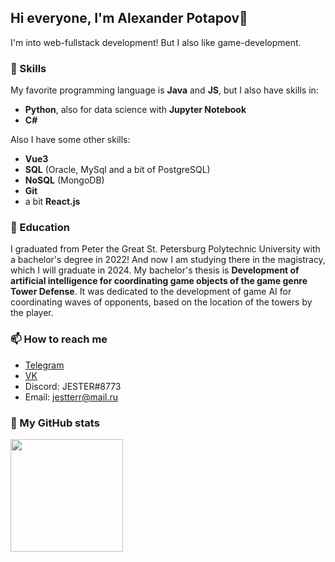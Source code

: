 ## Hi everyone, I'm Alexander Potapov👋

I'm into web-fullstack development! But I also like game-development.

### 🔭 Skills

My favorite programming language is **Java** and **JS**, but I also have skills in:
- **Python**, also for data science with **Jupyter Notebook**
- **C#**

Also I have some other skills:
- **Vue3**
- **SQL** (Oracle, MySql and a bit of PostgreSQL)
- **NoSQL** (MongoDB)
- **Git**
- a bit **React.js**

### 🌱 Education

I graduated from Peter the Great St. Petersburg Polytechnic University with a bachelor's degree in 2022! And now I am studying there in the magistracy, which I will graduate in 2024. My bachelor's thesis is **Development of artificial intelligence for coordinating game objects of the game genre Tower Defense**. It was dedicated to the development of game AI for coordinating waves of opponents, based on the location of the towers by the player.

### 📫 How to reach me

- [Telegram](https://t.me/jeesteer)
- [VK](https://vk.com/just9r)
- Discord: JESTER#8773
- Email: jestterr@mail.ru

### 💬 My GitHub stats

<img height="180em" src="https://github-readme-stats.vercel.app/api?username=Potapov-AA&show_icons=true&hide_border=true&&count_private=true&include_all_commits=true" />


